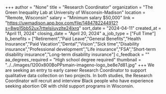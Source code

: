 +++
author = "None"
title = "Research Coordinator"
organization = "The Green Inequality Lab at University of Wisconsin-Madison"
location = "Remote, Wisconsin"
salary = "Minimum salary $50,000"
link = "https://uwmadison.app.box.com/file/1484782244912?s=8wp15bb52ux7rttelsiiuyzlte24lxrq"
sort_date = "2024-04-11"
created_at = "April 11, 2024"
closing_date = "April 20, 2024"
a_job_type = ["Full Time"]
b_benefits = ["Retirement","Paid Leave","General Benefits","Health Insurance","Paid Vacation","Dental","Vision","Sick time","Disability insurance","Professional development","Life insurance","FSA","Short-term disability insurance","Long-term disability insurance"]
c_feedback = ""
aa_degrees_required = "High school degree required"
thumbnail = "../../images/1200x800BoPPsmain-imageno-logo_be8e7d81.jpg"
+++
We are seeking an entry to early career Research Coordinator to support qualitative data collection on two projects. In both studies, the Research Coordinator will recruit and interview Black people who have experience seeking abortion OR with child support programs in Wisconsin. 